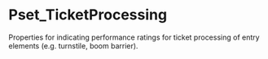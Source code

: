# Pset_TicketProcessing

Properties for indicating performance ratings for ticket processing of entry elements (e.g. turnstile, boom barrier).
<!-- end of short definition -->

